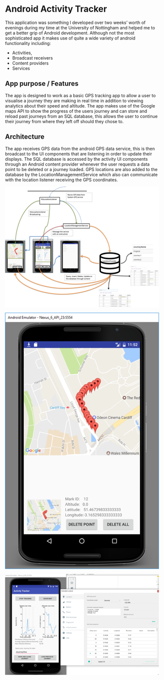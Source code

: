 # Android Activity Tracker
This application was something I developed over two weeks’ worth of evenings 
during my time at the University of Nottingham and helped me to get a better grip of Android development.
Although not the most sophisticated app it makes use of quite a wide variety of android functionality including:

* Activities, 
* Broadcast receivers
* Content providers
* Services

## App purpose / Features
The app is designed to work as a basic GPS tracking app to allow a user to visualise a journey they are making in real time in 
addition to viewing analytics about their speed and altitude. The app makes use of the Google maps API to show the progress of 
the users journey and can store and reload past journeys from an SQL database, this allows the user to continue their journey
from where they left off should they chose to.

## Architecture
The app receives GPS data from the android GPS data service, this is then broadcast to the UI components that are listening
in order to update their displays. The SQL database is accessed by the activity UI components through an Android content provider
whenever the user requests a data point to be deleted or a journey loaded. GPS locations are also added to the database by the 
LocationManagementService which also can communicate with the location listener receiving the GPS coordinates.

![Alt text](./screenshots/ArchitectureDiagram.png "Architecture Diagram")




![Alt text](./screenshots/MapsDiagram.png "The Maps Activity")




![Alt text](./screenshots/StatisticsActivity.png "Statistics generated from incoming GPS service data")
